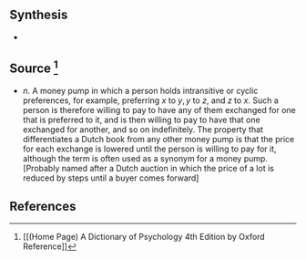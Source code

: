 ## Synthesis
- 
## Source [^1]
- $n$. A money pump in which a person holds intransitive or cyclic preferences, for example, preferring $x$ to $y, y$ to $z$, and $z$ to $x$. Such a person is therefore willing to pay to have any of them exchanged for one that is preferred to it, and is then willing to pay to have that one exchanged for another, and so on indefinitely. The property that differentiates a Dutch book from any other money pump is that the price for each exchange is lowered until the person is willing to pay for it, although the term is often used as a synonym for a money pump. \[Probably named after a Dutch auction in which the price of a lot is reduced by steps until a buyer comes forward]
## References

[^1]: [[(Home Page) A Dictionary of Psychology 4th Edition by Oxford Reference]]